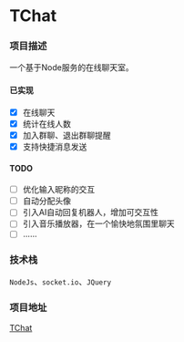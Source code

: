 # TChat

### 项目描述

一个基于Node服务的在线聊天室。

#### 已实现

- [x] 在线聊天
- [x] 统计在线人数
- [x] 加入群聊、退出群聊提醒
- [x] 支持快捷消息发送

#### TODO

- [ ] 优化输入昵称的交互
- [ ] 自动分配头像
- [ ] 引入AI自动回复机器人，增加可交互性
- [ ] 引入音乐播放器，在一个愉快地氛围里聊天
- [ ] ……

### 技术栈

`NodeJs`、`socket.io`、`JQuery`

### 项目地址

[TChat](https://github.com/AWhiteMouse/node-chatRoom)
